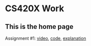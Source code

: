 # CS420X Work
## This is the home page 

Assignment #1: [video](https://youtu.be/hwl_rEBJDiM), [code](), [explanation]()

